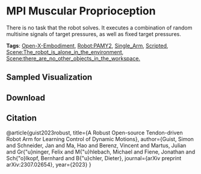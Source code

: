 # MPI Muscular Proprioception

There is no task that the robot solves. It executes a combination of random multisine signals of target pressures, as well as fixed target pressures.

**Tags**: [Open-X-Embodiment](./pages/tags/Open-X-Embodiment.md), [Robot:PAMY2](./pages/tags/Robot:PAMY2.md), [Single_Arm](./pages/tags/Single_Arm.md), [Scripted](./pages/tags/Scripted.md), [Scene:The_robot_is_alone_in_the_environment](./pages/tags/Scene:The_robot_is_alone_in_the_environment.md), [Scene:there_are_no_other_objects_in_the_workspace.](./pages/tags/Scene:there_are_no_other_objects_in_the_workspace..md)

## Sampled Visualization



## Download



## Citation

@article{guist2023robust,
  title={A Robust Open-source Tendon-driven Robot Arm for Learning Control of Dynamic Motions},
  author={Guist, Simon and Schneider, Jan and Ma, Hao and Berenz, Vincent and Martus, Julian and Gr{\"u}ninger, Felix and M{\"u}hlebach, Michael and Fiene, Jonathan and Sch{\"o}lkopf, Bernhard and B{\"u}chler, Dieter},
  journal={arXiv preprint arXiv:2307.02654},
  year={2023}
}